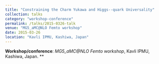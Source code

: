 ```yaml
---
title: "Constraining the Charm Yukawa and Higgs--quark Universality"
collection: talks
category: "workshop-conference"
permalink: /talks/2015-0326-talk
venue: "MG5_aMC@NLO Femto workshop"
date: 2015-03-26
location: "Kavli IPMU, Kashiwa, Japan"
---
```

**Workshop/conference**: *MG5_aMC@NLO Femto workshop*, Kavli IPMU, Kashiwa, Japan. **


